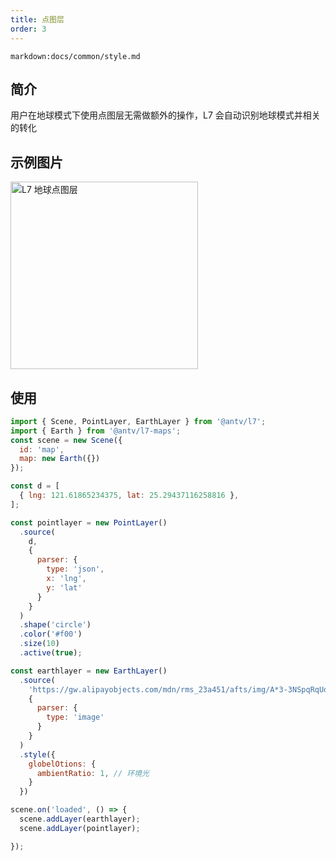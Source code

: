 ```yaml
---
title: 点图层
order: 3
---
```


`markdown:docs/common/style.md`

## 简介

用户在地球模式下使用点图层无需做额外的操作，L7 会自动识别地球模式并相关的转化

## 示例图片
<img src="https://gw.alipayobjects.com/mdn/rms_816329/afts/img/A*ck1XSZ4Vw0QAAAAAAAAAAAAAARQnAQ" alt="L7 地球点图层" width="300" height="300" >

## 使用

```javascript
import { Scene, PointLayer, EarthLayer } from '@antv/l7';
import { Earth } from '@antv/l7-maps';
const scene = new Scene({
  id: 'map',
  map: new Earth({})
});

const d = [
  { lng: 121.61865234375, lat: 25.29437116258816 },
];

const pointlayer = new PointLayer()
  .source(
    d,
    {
      parser: {
        type: 'json',
        x: 'lng',
        y: 'lat'
      }
    }
  )
  .shape('circle')
  .color('#f00')
  .size(10)
  .active(true);

const earthlayer = new EarthLayer()
  .source(
    'https://gw.alipayobjects.com/mdn/rms_23a451/afts/img/A*3-3NSpqRqUoAAAAAAAAAAAAAARQnAQ',
    {
      parser: {
        type: 'image'
      }
    }
  )
  .style({
    globelOtions: {
      ambientRatio: 1, // 环境光
    }
  })

scene.on('loaded', () => {
  scene.addLayer(earthlayer);
  scene.addLayer(pointlayer);

});

```
